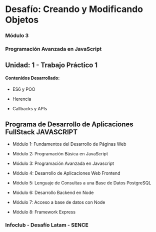 # Desafío: Creando y Modificando Objetos

### Módulo 3
### Programación Avanzada en JavaScript

## Unidad: 1 - Trabajo Práctico 1

#### Contenidos Desarrollado:

- ES6 y POO

- Herencia

- Callbacks y APIs

## Programa de Desarrollo de Aplicaciones FullStack JAVASCRIPT

- Módulo 1: Fundamentos del Desarrollo de Páginas Web

- Módulo 2: Programación Básica en JavaScript

- Módulo 3: Programación Avanzada en Javascript

- Módulo 4: Desarrollo de Aplicaciones Web Frontend

- Módulo 5: Lenguaje de Consultas a una Base de Datos PostgreSQL

- Módulo 6: Desarrollo Backend en Node

- Módulo 7: Acceso a base de datos con Node

- Módulo 8: Framework Express


### Infoclub - Desafío Latam - SENCE